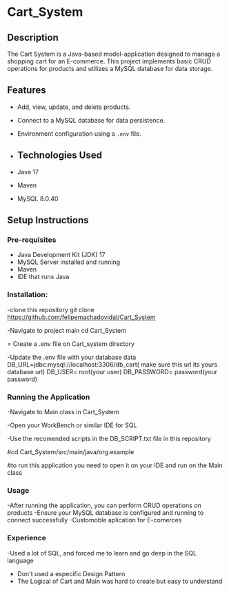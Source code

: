 # Cart_System

## Description
The Cart System is a Java-based model-application designed to manage a shopping cart for an E-commerce. This project implements basic CRUD operations for products and utilizes a MySQL database for data storage.

## Features
- Add, view, update, and delete products.
- Connect to a MySQL database for data persistence.
- Environment configuration using a `.env` file.

- ## Technologies Used
- Java 17
- Maven
- MySQL 8.0.40

 ## Setup Instructions

 ### Pre-requisites
- Java Development Kit (JDK) 17
- MySQL Server installed and running
- Maven
- IDE that runs Java

  
### Installation:
-clone this repository
 git clone https://github.com/felipemachadovidal/Cart_System

 -Navigate to project main
 cd Cart_System

= Create a .env file on Cart_system directory

-Update the .env file with your database data
DB_URL=jdbc:mysql://localhost:3306/db_cart( make sure this url its yours database url)
DB_USER= root(your user)
DB_PASSWORD= password(your password)

### Running the Application
-Navigate to Main class in Cart_System

-Open your WorkBench or similar IDE for SQL

-Use the recomended scripts in the DB_SCRIPT.txt file in this repository

#cd Cart_System/src/main/java/org.example

#to run this application you need to open it on your IDE and run on the Main class

### Usage

-After running the application, you can perform CRUD operations on products
-Ensure your MySQL database is configured and running to connect successfully
-Customoble aplication for E-comerces 

### Experience
-Used a lot of SQL, and forced me to learn and go deep in the SQL language
- Don't used a especific Design Pattern
- The Logical of Cart and Main was hard to create but easy to understand 



